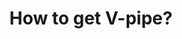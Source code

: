 ---
title: How to get V-pipe?
image: assets/img/ic-how-to-get-vpipe.svg
heading: How to get V-pipe?
links:
  - subject:
    links:
      - title: Getting started
        url: /getting-started
      - title: License
        url: /about#license-and-privacy-policy
      - title: Available in GitHub/GitLab/Docker
        url:
---